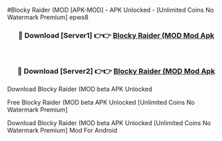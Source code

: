#Blocky Raider (MOD [APK-MOD] - APK Unlocked - [Unlimited Coins No Watermark Premium] epws8



<div align="center">

<h3>🔴 Download [Server1] 👉👉 <a href="https://momento.my/?title=Blocky_Raider_(MOD">Blocky Raider (MOD Mod Apk</a></h3><br>

<h3>🔴 Download [Server2] 👉👉 <a href="https://momento.my/?title=Blocky_Raider_(MOD">Blocky Raider (MOD Mod Apk</a></h3>
</div>



Download Blocky Raider (MOD beta APK Unlocked

Free Blocky Raider (MOD beta APK Unlocked [Unlimited Coins No Watermark Premium]

Download Blocky Raider (MOD beta APK Unlocked [Unlimited Coins No Watermark Premium] Mod For Android
